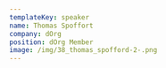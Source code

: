 ```yaml
---
templateKey: speaker
name: Thomas Spoffort
company: dOrg
position: dOrg Member
image: /img/38_thomas_spofford-2-.png
---
```


